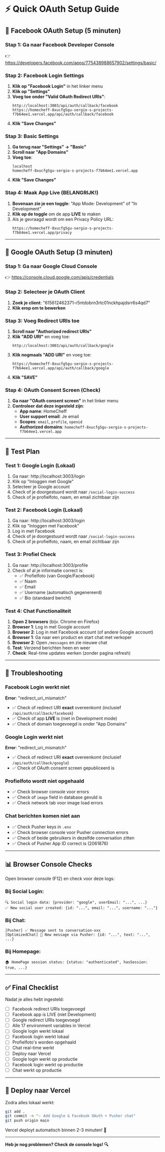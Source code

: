 # ⚡ Quick OAuth Setup Guide

## 🔵 Facebook OAuth Setup (5 minuten)

### Stap 1: Ga naar Facebook Developer Console
👉 https://developers.facebook.com/apps/775438988657902/settings/basic/

### Stap 2: Facebook Login Settings
1. **Klik op "Facebook Login"** in het linker menu
2. **Klik op "Settings"**
3. **Voeg toe onder "Valid OAuth Redirect URIs"**:
   ```
   http://localhost:3003/api/auth/callback/facebook
   https://homecheff-8xucfg5gu-sergio-s-projects-f7b64ee1.vercel.app/api/auth/callback/facebook
   ```
4. **Klik "Save Changes"**

### Stap 3: Basic Settings
1. **Ga terug naar "Settings" → "Basic"**
2. **Scroll naar "App Domains"**
3. **Voeg toe**:
   ```
   localhost
   homecheff-8xucfg5gu-sergio-s-projects-f7b64ee1.vercel.app
   ```
4. **Klik "Save Changes"**

### Stap 4: Maak App Live (BELANGRIJK!)
1. **Bovenaan zie je een toggle**: "App Mode: Development" of "In Development"
2. **Klik op de toggle** om de app **LIVE** te maken
3. Als je gevraagd wordt om een Privacy Policy URL:
   ```
   https://homecheff-8xucfg5gu-sergio-s-projects-f7b64ee1.vercel.app/privacy
   ```

---

## 🔴 Google OAuth Setup (3 minuten)

### Stap 1: Ga naar Google Cloud Console
👉 https://console.cloud.google.com/apis/credentials

### Stap 2: Selecteer je OAuth Client
1. **Zoek je client**: "615612462371-r5ntdobrn3rtc01nckhpajdsrr6s4qd7"
2. **Klik erop om te bewerken**

### Stap 3: Voeg Redirect URIs toe
1. **Scroll naar "Authorized redirect URIs"**
2. **Klik "ADD URI"** en voeg toe:
   ```
   http://localhost:3003/api/auth/callback/google
   ```
3. **Klik nogmaals "ADD URI"** en voeg toe:
   ```
   https://homecheff-8xucfg5gu-sergio-s-projects-f7b64ee1.vercel.app/api/auth/callback/google
   ```
4. **Klik "SAVE"**

### Stap 4: OAuth Consent Screen (Check)
1. **Ga naar "OAuth consent screen"** in het linker menu
2. **Controleer dat deze ingesteld zijn**:
   - **App name**: HomeCheff
   - **User support email**: Je email
   - **Scopes**: `email`, `profile`, `openid`
   - **Authorized domains**: `homecheff-8xucfg5gu-sergio-s-projects-f7b64ee1.vercel.app`

---

## 🎯 Test Plan

### Test 1: Google Login (Lokaal)
1. Ga naar: http://localhost:3003/login
2. Klik op "Inloggen met Google"
3. Selecteer je Google account
4. Check of je doorgestuurd wordt naar `/social-login-success`
5. Check of je profielfoto, naam, en email zichtbaar zijn

### Test 2: Facebook Login (Lokaal)
1. Ga naar: http://localhost:3003/login
2. Klik op "Inloggen met Facebook"
3. Log in met Facebook
4. Check of je doorgestuurd wordt naar `/social-login-success`
5. Check of je profielfoto, naam, en email zichtbaar zijn

### Test 3: Profiel Check
1. Ga naar: http://localhost:3003/profile
2. Check of al je informatie correct is:
   - ✅ Profielfoto (van Google/Facebook)
   - ✅ Naam
   - ✅ Email
   - ✅ Username (automatisch gegenereerd)
   - ✅ Bio (standaard bericht)

### Test 4: Chat Functionaliteit
1. **Open 2 browsers** (bijv. Chrome en Firefox)
2. **Browser 1**: Log in met Google account
3. **Browser 2**: Log in met Facebook account (of andere Google account)
4. **Browser 1**: Ga naar een product en start chat met verkoper
5. **Browser 2**: Open `/messages` en zie nieuwe chat
6. **Test**: Verzend berichten heen en weer
7. **Check**: Real-time updates werken (zonder pagina refresh)

---

## 🐛 Troubleshooting

### Facebook Login werkt niet
**Error**: "redirect_uri_mismatch"
- ✅ Check of redirect URI **exact** overeenkomt (inclusief `/api/auth/callback/facebook`)
- ✅ Check of app **LIVE** is (niet in Development mode)
- ✅ Check of domain toegevoegd is onder "App Domains"

### Google Login werkt niet
**Error**: "redirect_uri_mismatch"
- ✅ Check of redirect URI **exact** overeenkomt (inclusief `/api/auth/callback/google`)
- ✅ Check of OAuth consent screen gepubliceerd is

### Profielfoto wordt niet opgehaald
- ✅ Check browser console voor errors
- ✅ Check of `image` field in database gevuld is
- ✅ Check network tab voor image load errors

### Chat berichten komen niet aan
- ✅ Check Pusher keys in `.env`
- ✅ Check browser console voor Pusher connection errors
- ✅ Check of beide gebruikers in dezelfde conversation zitten
- ✅ Check of Pusher App ID correct is (2061876)

---

## 📊 Browser Console Checks

Open browser console (F12) en check voor deze logs:

### Bij Social Login:
```
🔍 Social login data: {provider: "google", userEmail: "...", ...}
✅ New social user created: {id: "...", email: "...", username: "..."}
```

### Bij Chat:
```
[Pusher] ✅ Message sent to conversation-xxx
[OptimizedChat] 📨 New message via Pusher: {id: "...", text: "...", ...}
```

### Bij Homepage:
```
🏠 HomePage session status: {status: "authenticated", hasSession: true, ...}
```

---

## ✅ Final Checklist

Nadat je alles hebt ingesteld:

- [ ] Facebook redirect URIs toegevoegd
- [ ] Facebook app is LIVE (niet Development)
- [ ] Google redirect URIs toegevoegd
- [ ] Alle 17 environment variables in Vercel
- [ ] Google login werkt lokaal
- [ ] Facebook login werkt lokaal
- [ ] Profielfoto's worden opgehaald
- [ ] Chat real-time werkt
- [ ] Deploy naar Vercel
- [ ] Google login werkt op productie
- [ ] Facebook login werkt op productie
- [ ] Chat werkt op productie

---

## 🚀 Deploy naar Vercel

Zodra alles lokaal werkt:

```bash
git add .
git commit -m "✨ Add Google & Facebook OAuth + Pusher chat"
git push origin main
```

Vercel deployt automatisch binnen 2-3 minuten! 🎉

---

**Heb je nog problemen? Check de console logs! 🔍**

